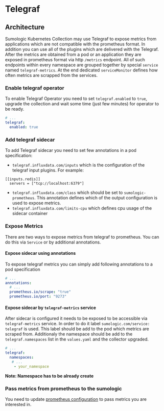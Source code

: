 # Telegraf

## Architecture

Sumologic Kubernetes Collection may use Telegraf to expose metrics from applications which are not
compatible with the prometheus format. In addition you can use all of the plugins which are
delivered with the Telegraf. After the metrics are obtained from a pod or an application
they are exposed in prometheus format via http `/metrics` endpoint.
All of such endpoints within every namespace are grouped together by special `service` named `telegraf-metrics`.
At the end dedicated `serviceMonitor` defines how often metrics are scrapped from the services.

### Enable telegraf operator

To enable Telegraf Operator you need to set `telegraf.enabled` to `true`, upgrade the collection and wait some time (just few minutes) for operator to be ready.

 ```yaml
 # ...
 telegraf:
   enabled: true
 ```

### Add telegraf sidecar

To add Telegraf sidecar you need to set few annotations in a pod specification:

 - `telegraf.influxdata.com/inputs` which is the configuration of the telegraf input plugins.
 For example:
```
[[inputs.redis]]
  servers = ["tcp://localhost:6379"]
```
 - `telegraf.influxdata.com/class` which should be set to `sumologic-prometheus`.
This annotation defines which of the output configuration is used to expose metrics.
 - `telegraf.influxdata.com/limits-cpu` which defines cpu usage of the sidecar container

 ### Expose Metrics

 There are two ways to expose metrics from telegraf to prometheus.
 You can do this via `Service` or by additional annotations.

 #### Expose sidecar using annotations

 To expose telegraf metrics you can simply add following annotations to a pod specification

 ```yaml
 # ...
 annotations:
   # ...
   prometheus.io/scrape: "true"
   prometheus.io/port: "9273"
 ```

 #### Expose sidecar by `telegraf-metrics` service

 After sidecar is configured it needs to be exposed to be accessible via `telegraf-metrics` service.
 In order to do it label `sumologic.com/service: telegraf` is used. This label should be add to
 the pod which metrics are scraped from. Additionaly the namespace should be add
 to the `telegraf.namespaces` list in the `values.yaml` and the collector upgraded.

 ```yaml
 # ...
 telegraf:
   namespaces:
    # ...
     - your_namespace
 ```
 
 **Note: Namespace has to be already create**

 ### Pass metrics from prometheus to the sumologic

 You need to update [prometheus configuration](./additional_prometheus_configuration.md) to pass metrics you are interested in.
